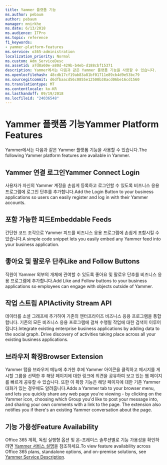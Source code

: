 ```yaml
---
title: Yammer 플랫폼 기능
ms.author: pebaum
author: pebaum
manager: mnirkhe
ms.date: 6/13/2018
ms.audience: ITPro
ms.topic: reference
f1_keywords:
- yammer-platform-features
ms.service: o365-administration
localization_priority: Normal
ms.custom: Adm_ServiceDesc
ms.assetid: a7d8a60e-a80d-429b-b4eb-d188cbf15371
description: Yammer에서는 다음과 같은 Yammer 플랫폼 기능을 사용할 수 있습니다.
ms.openlocfilehash: 48cdb17cf19ab83a81bf01711e89cb4d9e53bc79
ms.sourcegitcommit: d6dfbaacd56c0855e12500b38acd06be16cd1560
ms.translationtype: MT
ms.contentlocale: ko-KR
ms.lasthandoff: 09/19/2018
ms.locfileid: "24036548"
---
```

# <a name="yammer-platform-features"></a><span data-ttu-id="c3f99-103">Yammer 플랫폼 기능</span><span class="sxs-lookup"><span data-stu-id="c3f99-103">Yammer Platform Features</span></span>

<span data-ttu-id="c3f99-104">Yammer에서는 다음과 같은 Yammer 플랫폼 기능을 사용할 수 있습니다.</span><span class="sxs-lookup"><span data-stu-id="c3f99-104">The following Yammer platform features are available in Yammer.</span></span>
  
## <a name="yammer-connect-login"></a><span data-ttu-id="c3f99-105">Yammer 연결 로그인</span><span class="sxs-lookup"><span data-stu-id="c3f99-105">Yammer Connect Login</span></span>
<span data-ttu-id="c3f99-106"><a name="bkmk_YammerConnectLogin"> </a></span><span class="sxs-lookup"><span data-stu-id="c3f99-106"></span></span>

<span data-ttu-id="c3f99-107">사용자가 자신의 Yammer 계정을 손쉽게 등록하고 로그인할 수 있도록 비즈니스 응용 프로그램에 로그인 단추를 추가합니다.</span><span class="sxs-lookup"><span data-stu-id="c3f99-107">Add the Login Button to your business applications so users can easily register and log in with their Yammer accounts.</span></span>
  
## <a name="embeddable-feeds"></a><span data-ttu-id="c3f99-108">포함 가능한 피드</span><span class="sxs-lookup"><span data-stu-id="c3f99-108">Embeddable Feeds</span></span>
<span data-ttu-id="c3f99-109"><a name="bkmk_EmbeddableFeeds"> </a></span><span class="sxs-lookup"><span data-stu-id="c3f99-109"></span></span>

<span data-ttu-id="c3f99-110">간단한 코드 조각으로 Yammer 피드를 비즈니스 응용 프로그램에 손쉽게 포함시킬 수 있습니다.</span><span class="sxs-lookup"><span data-stu-id="c3f99-110">A simple code snippet lets you easily embed any Yammer feed into your business application.</span></span>
  
## <a name="like-and-follow-buttons"></a><span data-ttu-id="c3f99-111">좋아요 및 팔로우 단추</span><span class="sxs-lookup"><span data-stu-id="c3f99-111">Like and Follow Buttons</span></span>
<span data-ttu-id="c3f99-112"><a name="bkmk_LikeAndFollowButtons"> </a></span><span class="sxs-lookup"><span data-stu-id="c3f99-112"></span></span>

<span data-ttu-id="c3f99-113">직원이 Yammer 외부의 개체에 관여할 수 있도록 좋아요 및 팔로우 단추를 비즈니스 응용 프로그램에 추가합니다.</span><span class="sxs-lookup"><span data-stu-id="c3f99-113">Add Like and Follow buttons to your business applications so employees can engage with objects outside of Yammer.</span></span>
  
## <a name="activity-stream-api"></a><span data-ttu-id="c3f99-114">작업 스트림 API</span><span class="sxs-lookup"><span data-stu-id="c3f99-114">Activity Stream API</span></span>
<span data-ttu-id="c3f99-115"><a name="bkmk_ActivityStreamAPI"> </a></span><span class="sxs-lookup"><span data-stu-id="c3f99-115"></span></span>

<span data-ttu-id="c3f99-p101">데이터를 소셜 그래프에 추가하여 기존의 엔터프라이즈 비즈니스 응용 프로그램을 통합합니다. 기존의 모든 비즈니스 응용 프로그램에 걸쳐 수행될 작업에 대한 검색이 이루어집니다.</span><span class="sxs-lookup"><span data-stu-id="c3f99-p101">Integrate existing enterprise business applications by adding data to the social graph. Drive discovery of activities taking place across all your existing business applications.</span></span>
  
## <a name="browser-extension"></a><span data-ttu-id="c3f99-118">브라우저 확장</span><span class="sxs-lookup"><span data-stu-id="c3f99-118">Browser Extension</span></span>
<span data-ttu-id="c3f99-119"><a name="bkmk_BrowserExtension"> </a></span><span class="sxs-lookup"><span data-stu-id="c3f99-119"></span></span>

<span data-ttu-id="c3f99-p102">Yammer 탭을 브라우저 메뉴에 추가한 후에 Yammer 아이콘을 클릭하고 메시지를 게시할 그룹을 선택한 후 해당 페이지에 대한 링크에 의견을 공유하여 보고 있는 웹 페이지를 빠르게 공유할 수 있습니다. 또한 이 확장 기능은 해당 페이지에 대한 기존 Yammer 대화가 있는 경우에도 알려줍니다.</span><span class="sxs-lookup"><span data-stu-id="c3f99-p102">Adds a Yammer tab to your browser menu, and lets you quickly share any web page you're viewing - by clicking on the Yammer icon, choosing which Group you'd like to post your message into, and sharing your own comments with a link to the page. The extension also notifies you if there's an existing Yammer conversation about the page.</span></span> 
  
## <a name="feature-availability"></a><span data-ttu-id="c3f99-122">기능 가용성</span><span class="sxs-lookup"><span data-stu-id="c3f99-122">Feature Availability</span></span>
<span data-ttu-id="c3f99-123"><a name="bkmk_BrowserExtension"> </a></span><span class="sxs-lookup"><span data-stu-id="c3f99-123"></span></span>

<span data-ttu-id="c3f99-124">Office 365 계획, 독립 실행형 옵션 및 온-프레미스 솔루션별로 기능 가용성을 확인하려면 [Yammer 서비스 설명](yammer-service-description.md)을 참조하세요.</span><span class="sxs-lookup"><span data-stu-id="c3f99-124">To view feature availability across Office 365 plans, standalone options, and on-premise solutions, see [Yammer Service Description](yammer-service-description.md).</span></span>
  

